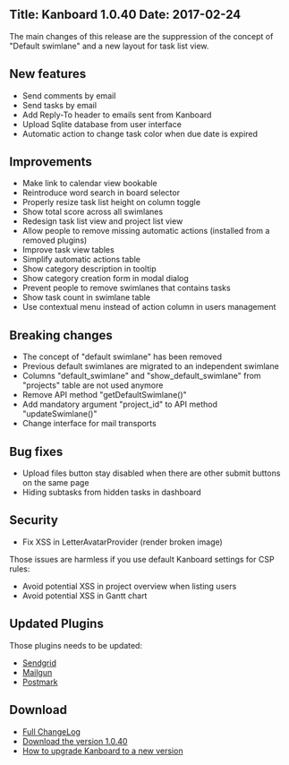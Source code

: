 Title: Kanboard 1.0.40
Date: 2017-02-24
---

The main changes of this release are the suppression of the concept of "Default swimlane" and a new layout for task list view.

New features
------------

* Send comments by email
* Send tasks by email
* Add Reply-To header to emails sent from Kanboard
* Upload Sqlite database from user interface
* Automatic action to change task color when due date is expired

Improvements
------------

* Make link to calendar view bookable
* Reintroduce word search in board selector
* Properly resize task list height on column toggle
* Show total score across all swimlanes
* Redesign task list view and project list view
* Allow people to remove missing automatic actions (installed from a removed plugins)
* Improve task view tables
* Simplify automatic actions table
* Show category description in tooltip
* Show category creation form in modal dialog
* Prevent people to remove swimlanes that contains tasks
* Show task count in swimlane table
* Use contextual menu instead of action column in users management

Breaking changes
----------------

* The concept of "default swimlane" has been removed
* Previous default swimlanes are migrated to an independent swimlane
* Columns "default_swimlane" and "show_default_swimlane" from "projects" table are not used anymore
* Remove API method "getDefaultSwimlane()"
* Add mandatory argument "project_id" to API method "updateSwimlane()"
* Change interface for mail transports

Bug fixes
---------

* Upload files button stay disabled when there are other submit buttons on the same page
* Hiding subtasks from hidden tasks in dashboard

Security
--------

* Fix XSS in LetterAvatarProvider (render broken image)

Those issues are harmless if you use default Kanboard settings for CSP rules:

* Avoid potential XSS in project overview when listing users
* Avoid potential XSS in Gantt chart

Updated Plugins
---------------

Those plugins needs to be updated:

- [Sendgrid](https://kanboard.net/plugin/sendgrid)
- [Mailgun](https://kanboard.net/plugin/mailgun)
- [Postmark](https://kanboard.net/plugin/postmark)

Download
--------

- [Full ChangeLog](https://github.com/kanboard/kanboard/blob/master/ChangeLog)
- [Download the version 1.0.40](https://kanboard.net/kanboard-1.0.40.zip)
- [How to upgrade Kanboard to a new version](https://kanboard.net/documentation/update)
